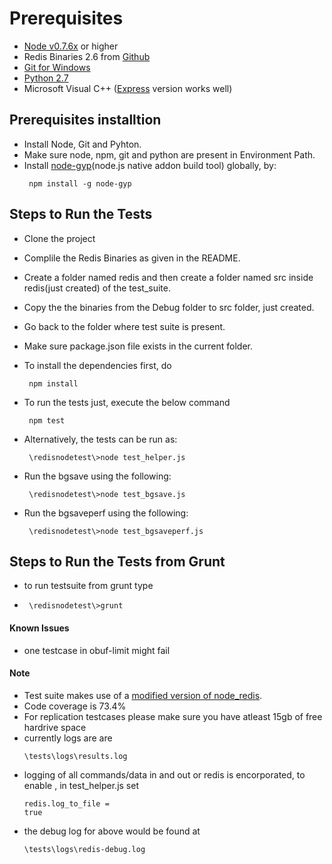 # Prerequisites
* [Node v0.7.6x][0] or higher
* Redis Binaries 2.6 from [Github][1]
* [Git for Windows][2]
* [Python 2.7][3]
* Microsoft Visual C++ ([Express][4] version works well)

## Prerequisites installtion
* Install Node, Git and Pyhton.
* Make sure node, npm, git and python are present in Environment Path.
* Install [node-gyp][5](node.js native addon build tool) globally, by:
	<pre><code> npm install -g node-gyp </code></pre>

	
## Steps to Run the Tests
- Clone the project
- Complile the Redis Binaries as given in the README.
- Create a folder named redis and then create a folder named src inside redis(just created) of the test_suite.
- Copy the the binaries from the Debug folder to src folder, just created.
- Go back to the folder where test suite is present.
- Make sure package.json file exists in the current folder.
- To install the dependencies first, do
	 <pre><code> npm install </code></pre>
- To run the tests just, execute the below command
	 <pre><code> npm test </code></pre>

- Alternatively, the tests can be run as:
	 <pre><code> \redisnodetest\>node test_helper.js </code></pre>
	 
- Run the bgsave using the following:
	<pre><code> \redisnodetest\>node test_bgsave.js </code></pre>

- Run the bgsaveperf using the following:
	<pre><code> \redisnodetest\>node test_bgsaveperf.js </code></pre>

## Steps to Run the Tests from Grunt
- to run testsuite from grunt type
- <pre><code> \redisnodetest\>grunt </code></pre>


#### Known Issues
- one testcase in obuf-limit might fail

#### Note
- Test suite makes use of a [modified version of node_redis][6].
- Code coverage is 73.4%
- For replication testcases please make sure you have atleast 15gb of free hardrive space
- currently logs are are <pre><code>\tests\logs\results.log</code></pre>
- logging of all commands/data in and out or redis is encorporated, to enable , in test_helper.js set <pre><code>redis.log_to_file = true</code></pre>
- the debug log for above would be found at <pre><code>\tests\logs\redis-debug.log</code></pre>

[0]: http://nodejs.org/download/
[1]: https://github.com/MSOpenTech/redis
[2]: http://code.google.com/p/msysgit/downloads/list?q=full+installer+official+git
[3]: http://www.python.org/download/releases/2.7.3/
[4]: http://www.microsoft.com/visualstudio/en-us/products/2010-editions/visual-cpp-express
[5]: https://github.com/TooTallNate/node-gyp
[6]: https://github.com/nitesh123/node_redis
